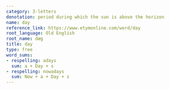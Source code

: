 ```yaml
---
category: 3-letters
denotation: period during which the sun is above the horizon
name: day
reference_link: https://www.etymonline.com/word/day
root_language: Old English
root_name: dæg
title: day
type: free
word_sums:
- respelling: adays
  sum: a + Day + s
- respelling: nowadays
  sum: Now + a + Day + s
---
```

